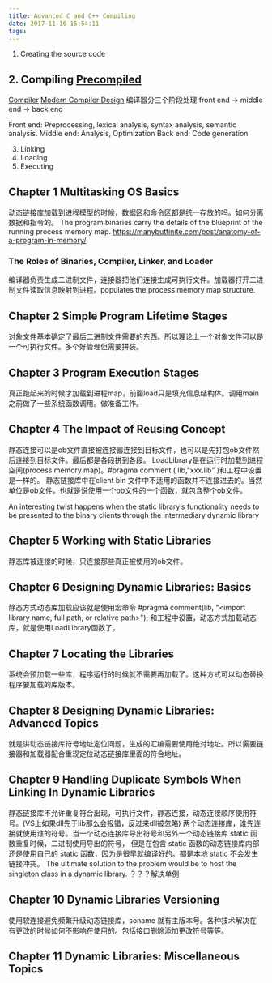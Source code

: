 ```yaml
---
title: Advanced C and C++ Compiling
date: 2017-11-16 15:54:11
tags:
---
```

1. Creating the source code

## 2. Compiling [Precompiled](https://docs.microsoft.com/en-us/cpp/preprocessor/phases-of-translation)
[Compiler](https://en.wikipedia.org/wiki/Compiler)
[Modern Compiler Design](https://books.google.com/books?id=zkpFTBtK7a4C&printsec=frontcover&dq=compiler+design+pdf&hl=en&sa=X&ved=2ahUKEwiU2trIzvLjAhVPs54KHaI6CC0Q6AEwAXoECAUQAg#v=onepage&q=compiler%20design%20pdf&f=false)
编译器分三个阶段处理:front end -> middle end -> back end

Front end: Preprocessing, lexical analysis, syntax analysis, semantic analysis. 
Middle end: Analysis, Optimization
Back end: Code generation

3. Linking
4. Loading
5. Executing


## Chapter 1 Multitasking OS Basics
动态链接库加载到进程模型的时候，数据区和命令区都是统一存放的吗。如何分离数据和指令的。
The program binaries carry the details of the blueprint of the running process memory map.
https://manybutfinite.com/post/anatomy-of-a-program-in-memory/


### The Roles of Binaries, Compiler, Linker, and Loader
编译器负责生成二进制文件，连接器把他们连接生成可执行文件。加载器打开二进制文件读取信息映射到进程。populates the process memory map structure.


## Chapter 2 Simple Program Lifetime Stages
对象文件基本确定了最后二进制文件需要的东西。所以理论上一个对象文件可以是一个可执行文件。多个好管理但需要拼装。



## Chapter 3 Program Execution Stages
真正跑起来的时候才加载到进程map，前面load只是填充信息结构体。调用main之前做了一些系统函数调用。做准备工作。



## Chapter 4 The Impact of Reusing Concept
静态连接可以是ob文件直接被连接器连接到目标文件，也可以是先打包ob文件然后连接到目标文件。最后都是各段拼到各段。
LoadLibrary是在运行时加载到进程空间(process memory map)。#pragma comment ( lib,"xxx.lib" )和工程中设置是一样的。
静态链接库中在client bin 文件中不适用的函数并不连接进去的。当然单位是ob文件。也就是说使用一个ob文件的一个函数，就包含整个ob文件。

An interesting twist happens when the static library’s functionality needs to be presented to the binary clients through the intermediary dynamic library


## Chapter 5 Working with Static Libraries
静态库被连接的时候，只连接那些真正被使用的ob文件。


## Chapter 6 Designing Dynamic Libraries: Basics
静态方式动态库加载应该就是使用宏命令 #pragma comment(lib, "<import library name, full path, or relative path>");
和工程中设置，动态方式加载动态库，就是使用LoadLibrary函数了。


## Chapter 7 Locating the Libraries
系统会预加载一些库，程序运行的时候就不需要再加载了。这种方式可以动态替换程序要加载的库版本。



## Chapter 8 Designing Dynamic Libraries: Advanced Topics
就是讲动态链接库符号地址定位问题，生成的汇编需要使用绝对地址。所以需要链接器和加载器配合重现定位动态链接库里面的符合地址。



## Chapter 9 Handling Duplicate Symbols When Linking In Dynamic Libraries
静态链接库不允许重复符合出现，可执行文件，静态连接，动态连接顺序使用符号。(VS上如果dll先于lib那么会报错，反过来dll被忽略)
两个动态连接库，谁先连接就使用谁的符号。当一个动态连接库导出符号和另外一个动态链接库 static 函数重复时候，二进制使用导出的符号，
但是在包含 static 函数的动态链接库内部还是使用自己的 static 函数，因为是很早就编译好的。都是本地 static 不会发生链接冲突。
The ultimate solution to the problem would be to host the singleton class in a dynamic library. ？？？解决单例


## Chapter 10 Dynamic Libraries Versioning
使用软连接避免频繁升级动态链接库，soname 就有主版本号。各种技术解决在有更改的时候如何不影响在使用的。包括接口删除添加更改符号等等。


## Chapter 11 Dynamic Libraries: Miscellaneous Topics
